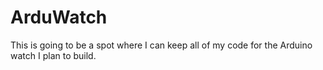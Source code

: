 # ArduWatch
This is going to be a spot where I can keep all of my code for the Arduino watch I plan to build.
